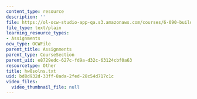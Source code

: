 ```yaml
---
content_type: resource
description: ''
file: https://ol-ocw-studio-app-qa.s3.amazonaws.com/courses/6-090-building-programming-experience-a-lead-in-to-6-001-january-iap-2005/bd8d932d33ff8ada2fed28c54d717c1c_hw8solns.txt
file_type: text/plain
learning_resource_types:
- Assignments
ocw_type: OCWFile
parent_title: Assignments
parent_type: CourseSection
parent_uid: e8729edc-627c-fd9a-d32c-63124cbf0a63
resourcetype: Other
title: hw8solns.txt
uid: bd8d932d-33ff-8ada-2fed-28c54d717c1c
video_files:
  video_thumbnail_file: null
---
```

